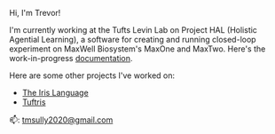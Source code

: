 

<!--
**tsully02/tsully02** is a ✨ _special_ ✨ repository because its `README.md` (this file) appears on your GitHub profile.

Here are some ideas to get you started:

- 🔭 I’m currently working on ...
- 🌱 I’m currently learning ...
- 👯 I’m looking to collaborate on ...
- 🤔 I’m looking for help with ...
- 💬 Ask me about ...
- 📫 How to reach me: ...
- 😄 Pronouns: ...
- ⚡ Fun fact: ...
-->

Hi, I'm Trevor!

I'm currently working at the Tufts Levin Lab on Project HAL (Holistic Agential Learning), a software for creating and running closed-loop experiment on MaxWell Biosystem's MaxOne and MaxTwo. Here's the work-in-progress [documentation](https://project-hal.github.io/).

Here are some other projects I've worked on:
  - [The Iris Language](https://github.com/The-Iris-Language/Iris)
  - [Tuftris](https://github.com/tsully02/Tuftris)

📫: tmsully2020@gmail.com


